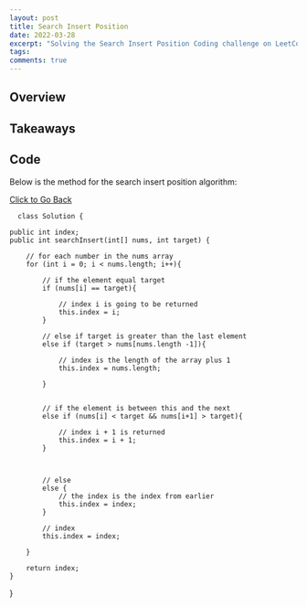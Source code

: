 ```yaml
---
layout: post
title: Search Insert Position
date: 2022-03-28
excerpt: "Solving the Search Insert Position Coding challenge on LeetCode."
tags:
comments: true
---
```


## Overview 

## Takeaways 

## Code 

Below is the method for the search insert position algorithm: 

<div markdown="0"><a href="https://adhithin.github.io/posts/" class="btn btn-info"> Click to Go Back </a></div>


   
      class Solution {
    
    public int index; 
    public int searchInsert(int[] nums, int target) {
        
        // for each number in the nums array
        for (int i = 0; i < nums.length; i++){
            
            // if the element equal target 
            if (nums[i] == target){
                
                // index i is going to be returned 
                this.index = i; 
            }
            
            // else if target is greater than the last element
            else if (target > nums[nums.length -1]){
                
                // index is the length of the array plus 1 
                this.index = nums.length; 
                
            }  
            
        
            // if the element is between this and the next 
            else if (nums[i] < target && nums[i+1] > target){
                
                // index i + 1 is returned 
                this.index = i + 1;   
            }
            
    
        
            // else
            else {
                // the index is the index from earlier  
                this.index = index; 
            }
            
            // index 
            this.index = index; 
     
        }
        
        return index; 
    }
}


